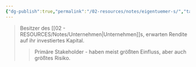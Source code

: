 ```yaml
---
{"dg-publish":true,"permalink":"/02-resources/notes/eigentuemer-s/","tags":["stakeholder/kapitalgeber"],"noteIcon":"","updated":"2025-10-29T12:59:05.739+01:00"}
---
```


>Besitzer des [[02 - RESOURCES/Notes/Unternehmen\|Unternehmen]]s, erwarten Rendite auf ihr investiertes Kapital.
>>Primäre Stakeholder - haben meist größten Einfluss, aber auch größtes Risiko.